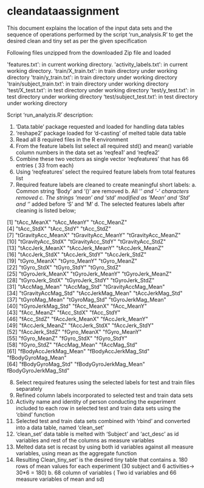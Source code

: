 cleandataassignment
===================
This document explains the location of the input data sets and the sequence of operations performed by the script ‘run_analysis.R’ to get the desired clean and tiny set as per the given specification

Following files unzipped from the downloaded Zip file and loaded 

'features.txt':		          in current working directory.
'activity_labels.txt': 	    in current working directory.
'train/X_train.txt': 	      in train directory under working directory
'train/y_train.txt': 	      in train directory under working directory
'train/subject_train.txt’:  in train directory under working directory
'test/X_test.txt':	        in test directory under working directory
'test/y_test.txt': 	        in test directory under working directory
‘test/subject_test.txt’: 	in test directory under working directory

Script ‘run_analyzis.R’ description:
1.	‘Data.table’ package requested and loaded for handling data tables
2.	‘reshape2’ package loaded for ‘d-casting’ of melted table data table
3.	Read all  8 required files in the R environment
4.	From the feature labels list select all required std() and mean() variable column numbers in the data set as ‘reqfea1’     and ‘reqfea2’
5.	Combine these two vectors as single vector  ‘reqfeatures’ that has 66 entries ( 33 from each)
6.	Using ‘reqfeatures’ select the required feature labels from total features list
7.	Required feature labels are cleaned to create meaningful short labels:
      a.	Common string ‘Body’ and ‘()’ are removed 
      b.	All ‘_’ and ‘-‘ characters removed
      c.	The strings ‘mean’ and ‘std’ modified as ‘Mean’ and  ‘Std’ and ‘_’ added before ‘S’ and ‘M’ 
      d.	The selected features labels after cleaning is listed below;

[1] "tAcc_MeanX"            "tAcc_MeanY"            "tAcc_MeanZ"           
 [4] "tAcc_StdX"             "tAcc_StdY"             "tAcc_StdZ"            
 [7] "tGravityAcc_MeanX"     "tGravityAcc_MeanY"     "tGravityAcc_MeanZ"    
[10] "tGravityAcc_StdX"      "tGravityAcc_StdY"      "tGravityAcc_StdZ"     
[13] "tAccJerk_MeanX"        "tAccJerk_MeanY"        "tAccJerk_MeanZ"       
[16] "tAccJerk_StdX"         "tAccJerk_StdY"         "tAccJerk_StdZ"        
[19] "tGyro_MeanX"           "tGyro_MeanY"           "tGyro_MeanZ"          
[22] "tGyro_StdX"            "tGyro_StdY"            "tGyro_StdZ"           
[25] "tGyroJerk_MeanX"       "tGyroJerk_MeanY"       "tGyroJerk_MeanZ"      
[28] "tGyroJerk_StdX"        "tGyroJerk_StdY"        "tGyroJerk_StdZ"       
[31] "tAccMag_Mean"          "tAccMag_Std"           "tGravityAccMag_Mean"  
[34] "tGravityAccMag_Std"    "tAccJerkMag_Mean"      "tAccJerkMag_Std"      
[37] "tGyroMag_Mean"         "tGyroMag_Std"          "tGyroJerkMag_Mean"    
[40] "tGyroJerkMag_Std"      "fAcc_MeanX"            "fAcc_MeanY"           
[43] "fAcc_MeanZ"            "fAcc_StdX"             "fAcc_StdY"            
[46] "fAcc_StdZ"             "fAccJerk_MeanX"        "fAccJerk_MeanY"       
[49] "fAccJerk_MeanZ"        "fAccJerk_StdX"         "fAccJerk_StdY"        
[52] "fAccJerk_StdZ"         "fGyro_MeanX"           "fGyro_MeanY"          
[55] "fGyro_MeanZ"           "fGyro_StdX"            "fGyro_StdY"           
[58] "fGyro_StdZ"            "fAccMag_Mean"          "fAccMag_Std"          
[61] "fBodyAccJerkMag_Mean"  "fBodyAccJerkMag_Std"   "fBodyGyroMag_Mean"    
[64] "fBodyGyroMag_Std"      "fBodyGyroJerkMag_Mean" fBodyGyroJerkMag_Std" 

8.	Select required features using the selected labels for test and train files separately
9.	Refined column labels incorporated to selected test and train data sets
10.	Activity name and identity of person conducting the experiment included to each row in selected test and train data       sets using the ‘cbind’ function
11.	Selected test and train data sets combined with ‘rbind’ and converted into a data table, named ‘clean_set’
12.	‘clean_set’ data table is melted with ‘Subject’ and ‘act_desc’ as id variables and rest of the columns as measure         variables
13.	Melted data set is recast by using both id variables against all measure variables, using mean as the aggregate           function
14.	Resulting Clean_tiny_set’ is the desired tiny table that contains
      a.	180 rows of mean values for each experiment (30 subject and 6 activities-> 30*6 = 180)
      b.	68 column of variables ( Two id variables and 66 measure variables of mean and sd) 
